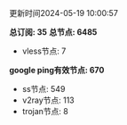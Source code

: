 更新时间2024-05-19 10:00:57

**总订阅: 35**
**总节点: 6485**
- vless节点: 7

**google ping有效节点: 670**
- ss节点: 549
- v2ray节点: 113
- trojan节点: 8
